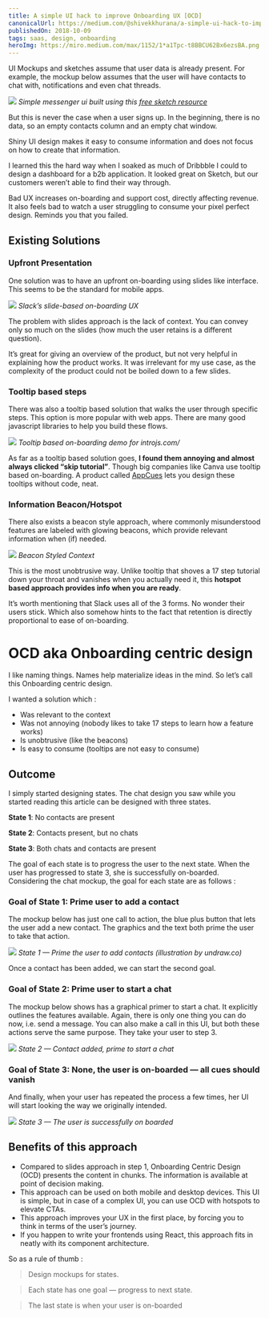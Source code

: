 ```yaml
---
title: A simple UI hack to improve Onboarding UX [OCD]
canonicalUrl: https://medium.com/@shivekkhurana/a-simple-ui-hack-to-improve-onboarding-ux-ocd-93ed5d77247
publishedOn: 2018-10-09
tags: saas, design, onboarding
heroImg: https://miro.medium.com/max/1152/1*a1Tpc-t8BBCU62Bx6ezsBA.png
---
```


UI Mockups and sketches assume that user data is already present. For example, the mockup below assumes that the user will have contacts to chat with, notifications and even chat threads.

![](https://miro.medium.com/max/1152/1*a1Tpc-t8BBCU62Bx6ezsBA.png)
*Simple messenger ui built using this [free sketch resource](https://www.sketchappsources.com/free-source/2262-ios-messenger-ui-kit-sketch-freebie-resource.html)*

But this is never the case when a user signs up. In the beginning, there is no data, so an empty contacts column and an empty chat window.

Shiny UI design makes it easy to consume information and does not focus on how to create that information.

I learned this the hard way when I soaked as much of Dribbble I could to design a dashboard for a b2b application. It looked great on Sketch, but our customers weren’t able to find their way through.

Bad UX increases on-boarding and support cost, directly affecting revenue. It also feels bad to watch a user struggling to consume your pixel perfect design. Reminds you that you failed.

## Existing Solutions

### Upfront Presentation
One solution was to have an upfront on-boarding using slides like interface. This seems to be the standard for mobile apps.

![](https://miro.medium.com/max/2310/1*1kU47A701p09IGScHW2s_g.png)
*Slack’s slide-based on-boarding UX*

The problem with slides approach is the lack of context. You can convey only so much on the slides (how much the user retains is a different question).

It’s great for giving an overview of the product, but not very helpful in explaining how the product works. It was irrelevant for my use case, as the complexity of the product could not be boiled down to a few slides.

### Tooltip based steps

There was also a tooltip based solution that walks the user through specific steps. This option is more popular with web apps. There are many good javascript libraries to help you build these flows.

![](https://miro.medium.com/max/1210/1*9GZ7n_tu5XuJ4yoT5NyUJQ.png)
*Tooltip based on-boarding demo for introjs.com/*

As far as a tooltip based solution goes, **I found them annoying and almost always clicked “skip tutorial”**. Though big companies like Canva use tooltip based on-boarding. A product called [AppCues](http://appcues.com/) lets you design these tooltips without code, neat.

### Information Beacon/Hotspot 

There also exists a beacon style approach, where commonly misunderstood features are labeled with glowing beacons, which provide relevant information when (if) needed.

![](https://miro.medium.com/max/513/1*gSI2YCu3p-dVWdGwPhqslg.png)
*Beacon Styled Context*

This is the most unobtrusive way. Unlike tooltip that shoves a 17 step tutorial down your throat and vanishes when you actually need it, this **hotspot based approach provides info when you are ready**.

It’s worth mentioning that Slack uses all of the 3 forms. No wonder their users stick. Which also somehow hints to the fact that retention is directly proportional to ease of on-boarding.

# OCD aka Onboarding centric design

I like naming things. Names help materialize ideas in the mind. So let’s call this Onboarding centric design.

I wanted a solution which :

- Was relevant to the context
- Was not annoying (nobody likes to take 17 steps to learn how a feature works)
- Is unobtrusive (like the beacons)
- Is easy to consume (tooltips are not easy to consume)

## Outcome

I simply started designing states. The chat design you saw while you started reading this article can be designed with three states.

**State 1**: No contacts are present

**State 2**: Contacts present, but no chats

**State 3**: Both chats and contacts are present

The goal of each state is to progress the user to the next state. When the user has progressed to state 3, she is successfully on-boarded. Considering the chat mockup, the goal for each state are as follows :

### Goal of State 1: Prime user to add a contact

The mockup below has just one call to action, the blue plus button that lets the user add a new contact. The graphics and the text both prime the user to take that action.

![](https://miro.medium.com/max/1152/1*VK6RMIEemBMLG2kEMrmg1Q.png)
*State 1 — Prime the user to add contacts (illustration by undraw.co)*

Once a contact has been added, we can start the second goal.

### Goal of State 2: Prime user to start a chat

The mockup below shows has a graphical primer to start a chat. It explicitly outlines the features available. Again, there is only one thing you can do now, i.e. send a message. You can also make a call in this UI, but both these actions serve the same purpose. They take your user to step 3.

![](https://miro.medium.com/max/1152/1*TBYDdUW4Hr_D-nA3cwzr_Q.png)
*State 2 — Contact added, prime to start a chat*


### Goal of State 3: None, the user is on-boarded — all cues should vanish

And finally, when your user has repeated the process a few times, her UI will start looking the way we originally intended.

![](https://miro.medium.com/max/1152/1*a1Tpc-t8BBCU62Bx6ezsBA.png)
*State 3 — The user is successfully on boarded*

## Benefits of this approach

- Compared to slides approach in step 1, Onboarding Centric Design (OCD) presents the content in chunks. The information is available at point of decision making.
- This approach can be used on both mobile and desktop devices. This UI is simple, but in case of a complex UI, you can use OCD with hotspots to elevate CTAs.
- This approach improves your UX in the first place, by forcing you to think in terms of the user’s journey.
- If you happen to write your frontends using React, this approach fits in neatly with its component architecture.

So as a rule of thumb :

> Design mockups for states.

> Each state has one goal — progress to next state.


> The last state is when your user is on-boarded



